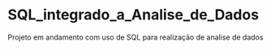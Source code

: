 # SQL_integrado_a_Analise_de_Dados
 Projeto em andamento com uso de SQL para realização de analise de dados

